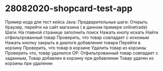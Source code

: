 # 28082020-shopcard-test-app
Пример кода для тест кейса Java:
Предварительные шаги:
Открыть браузер, перейти на сайт магазина ( в данном примере оnlinetrade)
Шаги:
     На главной странице заполнить поиск
     Нажать кнопу искать
     Найти отфильтрованный товар
     Проверить, что товар совпадает с искомым
     Нажать кнопку закрыть в диалоге добавления товара
     Перейти в корзину
     Проверить, что товар в корзине
     Удалить товар из корзины
     Проверить что, товар удалился
ОР:
  Отфильтрованный товар совпадает с заданным,
  Товар добавлен в корзину при добавлении
  Товар удален из корзины при удалении
    

